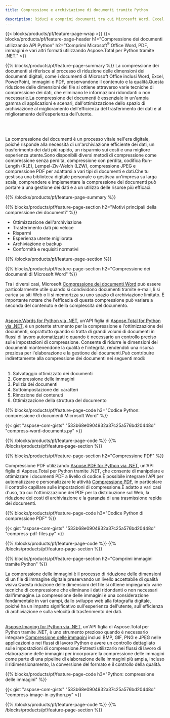 ```yaml
---
title: Compressione e archiviazione di documenti tramite Python 

description: Riduci e comprimi documenti tra cui Microsoft Word, Excel, PowerPoint, PDF e immagini tramite la tua applicazione Python.Testare il risultato della compressione online.
---
```


{{< blocks/products/pf/feature-page-wrap >}}
{{< blocks/products/pf/feature-page-header h1="Compressione dei documenti utilizzando API Python" h2="Comprimi Microsoft<sup>&reg;</sup> Office Word, PDF, immagini e vari altri formati utilizzando Aspose.Total per Python tramite .NET." >}}

{{% blocks/products/pf/feature-page-summary %}}
La compressione dei documenti si riferisce al processo di riduzione delle dimensioni dei documenti digitali, come i documenti di Microsoft Office inclusi Word, Excel, PowerPoint, immagini o PDF, preservandone il contenuto e la qualità.Questa riduzione delle dimensioni del file si ottiene attraverso varie tecniche di compressione dei dati, che eliminano le informazioni ridondanti o non necessarie.La compressione dei documenti è essenziale in un'ampia gamma di applicazioni e scenari, dall'ottimizzazione dello spazio di archiviazione al miglioramento dell'efficienza del trasferimento dei dati e al miglioramento dell'esperienza dell'utente.

<br /> <br />

La compressione dei documenti è un processo vitale nell'era digitale, poiché risponde alla necessità di un'archiviazione efficiente dei dati, un trasferimento dei dati più rapido, un risparmio sui costi e una migliore esperienza utente.Sono disponibili diversi metodi di compressione come compressione senza perdita, compressione con perdita, codifica Run-Length (RLE), Lempel-Ziv-Welch (LZW), compressione JPEG e compressione PDF per adattarsi a vari tipi di documenti e dati.Che tu gestisca una biblioteca digitale personale o gestisca un'impresa su larga scala, comprendere e implementare la compressione dei documenti può portare a una gestione dei dati e a un utilizzo delle risorse più efficaci.

{{% /blocks/products/pf/feature-page-summary  %}}

{{% blocks/products/pf/feature-page-section  h2="Motivi principali della compressione dei documenti" %}}

- Ottimizzazione dell'archiviazione
- Trasferimento dati più veloce
- Risparmi
- Esperienza utente migliorata
- Archiviazione e backup
- Conformità e requisiti normativi

{{% /blocks/products/pf/feature-page-section %}}

{{% blocks/products/pf/feature-page-section  h2="Compressione dei documenti di Microsoft Word" %}}

Tra i diversi casi, Microsoft [Compressione dei documenti Word](https://products.aspose.com/total/python-net/compress/word/) può essere particolarmente utile quando si condividono documenti tramite e-mail, li si carica su siti Web o li si memorizza su uno spazio di archiviazione limitato. È importante notare che l'efficacia di questa compressione può variare a seconda del contenuto e della complessità del documento.<br /><br />

[Aspose.Words for Python via .NET](https://products.aspose.com/words/python-net/), un'API figlia di [Aspose.Total for Python via .NET](https://products.aspose.com/total/python-net/), è un potente strumento per la compressione e l'ottimizzazione dei documenti, soprattutto quando si tratta di grandi volumi di documenti in flussi di lavoro automatizzati o quando è necessario un controllo preciso sulle impostazioni di compressione. Consente di ridurre le dimensioni dei documenti mantenendone la qualità e l'integrità, rendendoli una risorsa preziosa per l'elaborazione e la gestione dei documenti.Può contribuire indirettamente alla compressione dei documenti nei seguenti modi:	<br /><br />
1. Salvataggio ottimizzato dei documenti<br />
2. Compressione delle immagini<br />
3. Pulizia dei documenti<br />
4. Sottoimpostazione dei caratteri<br />
5. Rimozione dei contenuti<br />
6. Ottimizzazione della struttura del documento<br />

{{% blocks/products/pf/feature-page-code h3="Codice Python: compressione di documenti Microsoft Word" %}}

{{< gist "aspose-com-gists" "533b68e0904932a37c25a576bd20448d" "compress-word-documents.py" >}}

{{% /blocks/products/pf/feature-page-code  %}}
{{% /blocks/products/pf/feature-page-section %}}

{{% blocks/products/pf/feature-page-section  h2="Compressione PDF" %}}

Compressione PDF utilizzando [Aspose.PDF for Python via .NET](https://products.aspose.com/pdf/python-net/), un'API figlia di Aspose.Total per Python tramite .NET, che consente di manipolare e ottimizzare i documenti PDF a livello di codice.È possibile integrare l'API per automatizzare e personalizzare le attività [Compressione PDF](https://products.aspose.com/total/python-net/compress/pdf/), in particolare il controllo capillare sulle impostazioni di compressione.È adatto a vari casi d'uso, tra cui l'ottimizzazione dei PDF per la distribuzione sul Web, la riduzione dei costi di archiviazione e la garanzia di una trasmissione rapida dei documenti.

{{% blocks/products/pf/feature-page-code h3="Codice Python di compressione PDF" %}}

{{< gist "aspose-com-gists" "533b68e0904932a37c25a576bd20448d" "compress-pdf-files.py" >}}

{{% /blocks/products/pf/feature-page-code  %}}
{{% /blocks/products/pf/feature-page-section %}}

{{% blocks/products/pf/feature-page-section  h2="Comprimi immagini tramite Python" %}}

La compressione delle immagini è il processo di riduzione delle dimensioni di un file di immagine digitale preservando un livello accettabile di qualità visiva.Questa riduzione delle dimensioni del file si ottiene impiegando varie tecniche di compressione che eliminano i dati ridondanti o non necessari dall'immagine.La compressione delle immagini è una considerazione fondamentale in vari campi, dallo sviluppo web alla fotografia digitale, poiché ha un impatto significativo sull'esperienza dell'utente, sull'efficienza di archiviazione e sulla velocità di trasferimento dei dati.<br /><br />

[Aspose.Imaging for Python via .NET](https://products.aspose.com/imaging/python-net/), un'API figlia di Aspose.Total per Python tramite .NET, è uno strumento prezioso quando è necessario integrare [Compressione delle immagini](https://products.aspose.com/total/python-net/compress/image/) inclusi BMP, GIF, PNG e JPEG nelle applicazioni o nei flussi di lavoro Python e avere un controllo dettagliato sulle impostazioni di compressione.Potresti utilizzarlo nei flussi di lavoro di elaborazione delle immagini per incorporare la compressione delle immagini come parte di una pipeline di elaborazione delle immagini più ampia, incluso il ridimensionamento, la conversione del formato e il controllo della qualità.

{{% blocks/products/pf/feature-page-code h3="Python: compressione delle immagini" %}}

{{< gist "aspose-com-gists" "533b68e0904932a37c25a576bd20448d" "compress-image-in-python.py" >}}

{{% /blocks/products/pf/feature-page-code  %}}
{{% /blocks/products/pf/feature-page-section %}}